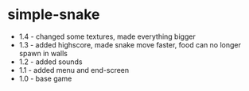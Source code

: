 # simple-snake

* 1.4 - changed some textures, made everything bigger
* 1.3 - added highscore, made snake move faster, food can no longer spawn in walls
* 1.2 - added sounds
* 1.1 - added menu and end-screen
* 1.0 - base game
